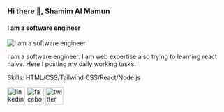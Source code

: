 ### Hi there 👋, Shamim Al Mamun
#### I am a software engineer
![I am a software engineer](https://i.ibb.co/MRY2mY7/Screenshot-436.png)

I am a software engineer. I am web expertise also trying to learning react naive. Here I posting my daily working tasks. 

Skills: HTML/CSS/Tailwind CSS/React/Node js



[<img src='https://cdn.jsdelivr.net/npm/simple-icons@3.0.1/icons/linkedin.svg' alt='linkedin' height='40'>](https://www.linkedin.com/in/https://www.linkedin.com/in/shamim-al-mamun-8a2959204//)  [<img src='https://cdn.jsdelivr.net/npm/simple-icons@3.0.1/icons/facebook.svg' alt='facebook' height='40'>](https://www.facebook.com/https://www.facebook.com/MMM.SSS.Shamim)  [<img src='https://cdn.jsdelivr.net/npm/simple-icons@3.0.1/icons/twitter.svg' alt='twitter' height='40'>](https://twitter.com/https://twitter.com/Shamim3696)  


